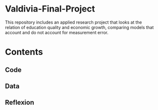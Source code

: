 # Valdivia-Final-Project
This repository includes an applied research project that looks at the relation of education quality and economic growth, comparing models that account and do not account for measurement error.

# Contents

## Code
## Data
## Reflexion
